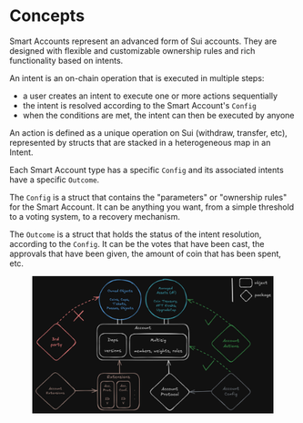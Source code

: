 # Concepts

Smart Accounts represent an advanced form of Sui accounts. They are designed with flexible and customizable ownership rules and rich functionality based on intents.

An intent is an on-chain operation that is executed in multiple steps:

* a user creates an intent to execute one or more actions sequentially
* the intent is resolved according to the Smart Account's `Config`
* when the conditions are met, the intent can then be executed by anyone

An action is defined as a unique operation on Sui (withdraw, transfer, etc), represented by structs that are stacked in a heterogeneous map in an Intent. &#x20;

Each Smart Account type has a specific `Config` and its associated intents have a specific `Outcome`.

The `Config` is a struct that contains the "parameters" or "ownership rules" for the Smart Account. It can be anything you want, from a simple threshold to a voting system, to a recovery mechanism.

The `Outcome` is a struct that holds the status of the intent resolution, according to the `Config`. It can be the votes that have been cast, the approvals that have been given, the amount of coin that has been spent, etc.

<figure><img src="../../.gitbook/assets/accountdottech_architecture.png" alt=""><figcaption></figcaption></figure>

